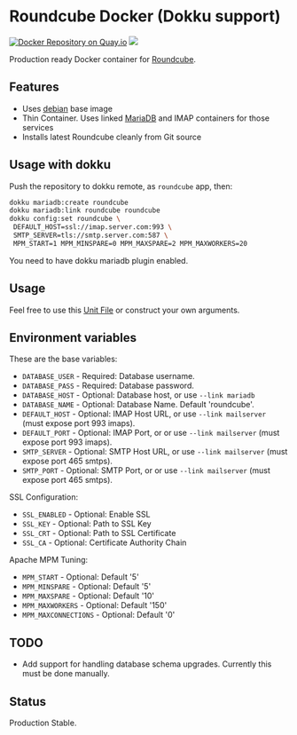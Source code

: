 # Roundcube Docker (Dokku support)

[![Docker Repository on Quay.io](https://quay.io/repository/macropin/roundcube/status "Docker Repository on Quay.io")](https://quay.io/repository/macropin/roundcube)
[![](https://badge.imagelayers.io/macropin/roundcube:latest.svg)](https://imagelayers.io/?images=macropin/roundcube:latest)

Production ready Docker container for [Roundcube](https://github.com/roundcube/roundcubemail).


## Features

- Uses [debian](https://registry.hub.docker.com/_/debian/) base image
- Thin Container. Uses linked [MariaDB](https://registry.hub.docker.com/_/mariadb/) and IMAP containers for those services
- Installs latest Roundcube cleanly from Git source

## Usage with dokku

Push the repository to dokku remote, as `roundcube` app, then:
```sh
dokku mariadb:create roundcube
dokku mariadb:link roundcube roundcube
dokku config:set roundcube \
 DEFAULT_HOST=ssl://imap.server.com:993 \
 SMTP_SERVER=tls://smtp.server.com:587 \
 MPM_START=1 MPM_MINSPARE=0 MPM_MAXSPARE=2 MPM_MAXWORKERS=20
```

You need to have dokku mariadb plugin enabled. 

## Usage

Feel free to use this [Unit File](https://github.com/macropin/docker-units/blob/master/roundcube.service) or construct your own arguments.

## Environment variables

These are the base variables:

- `DATABASE_USER` - Required: Database username.
- `DATABASE_PASS` - Required: Database password.
- `DATABASE_HOST` - Optional: Database host, or use `--link mariadb`
- `DATABASE_NAME` - Optional: Database Name. Default 'roundcube'.
- `DEFAULT_HOST` - Optional: IMAP Host URL, or use `--link mailserver` (must expose port 993 imaps).
- `DEFAULT_PORT` - Optional: IMAP Port, or or use `--link mailserver` (must expose port 993 imaps).
- `SMTP_SERVER` - Optional: SMTP Host URL, or use `--link mailserver` (must expose port 465 smtps).
- `SMTP_PORT` - Optional: SMTP Port, or or use `--link mailserver` (must expose port 465 smtps).

SSL Configuration:

- `SSL_ENABLED` - Optional: Enable SSL
- `SSL_KEY` - Optional: Path to SSL Key
- `SSL_CRT` - Optional: Path to SSL Certificate
- `SSL_CA` - Optional: Certificate Authority Chain

Apache MPM Tuning:

- `MPM_START` - Optional: Default '5'
- `MPM_MINSPARE` - Optional: Default '5'
- `MPM_MAXSPARE` - Optional: Default '10'
- `MPM_MAXWORKERS` - Optional: Default '150'
- `MPM_MAXCONNECTIONS` - Optional: Default '0'

## TODO

- Add support for handling database schema upgrades. Currently this must be done manually.

## Status

Production Stable.

